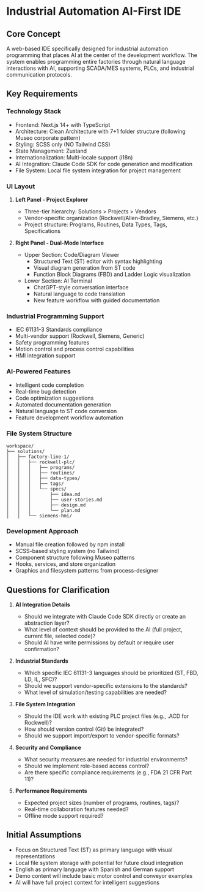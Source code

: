 # Industrial Automation AI-First IDE

## Core Concept
A web-based IDE specifically designed for industrial automation programming that places AI at the center of the development workflow. The system enables programming entire factories through natural language interactions with AI, supporting SCADA/MES systems, PLCs, and industrial communication protocols.

## Key Requirements

### Technology Stack
- Frontend: Next.js 14+ with TypeScript
- Architecture: Clean Architecture with 7+1 folder structure (following Museo corporate pattern)
- Styling: SCSS only (NO Tailwind CSS)
- State Management: Zustand
- Internationalization: Multi-locale support (i18n)
- AI Integration: Claude Code SDK for code generation and modification
- File System: Local file system integration for project management

### UI Layout
1. **Left Panel - Project Explorer**
   - Three-tier hierarchy: Solutions > Projects > Vendors
   - Vendor-specific organization (Rockwell/Allen-Bradley, Siemens, etc.)
   - Project structure: Programs, Routines, Data Types, Tags, Specifications

2. **Right Panel - Dual-Mode Interface**
   - Upper Section: Code/Diagram Viewer
     - Structured Text (ST) editor with syntax highlighting
     - Visual diagram generation from ST code
     - Function Block Diagrams (FBD) and Ladder Logic visualization
   - Lower Section: AI Terminal
     - ChatGPT-style conversation interface
     - Natural language to code translation
     - New feature workflow with guided documentation

### Industrial Programming Support
- IEC 61131-3 Standards compliance
- Multi-vendor support (Rockwell, Siemens, Generic)
- Safety programming features
- Motion control and process control capabilities
- HMI integration support

### AI-Powered Features
- Intelligent code completion
- Real-time bug detection
- Code optimization suggestions
- Automated documentation generation
- Natural language to ST code conversion
- Feature development workflow automation

### File System Structure
```
workspace/
├── solutions/
│   ├── factory-line-1/
│   │   ├── rockwell-plc/
│   │   │   ├── programs/
│   │   │   ├── routines/
│   │   │   ├── data-types/
│   │   │   ├── tags/
│   │   │   └── specs/
│   │   │       ├── idea.md
│   │   │       ├── user-stories.md
│   │   │       ├── design.md
│   │   │       └── plan.md
│   │   └── siemens-hmi/
```

### Development Approach
- Manual file creation followed by npm install
- SCSS-based styling system (no Tailwind)
- Component structure following Museo patterns
- Hooks, services, and store organization
- Graphics and filesystem patterns from process-designer

## Questions for Clarification

1. **AI Integration Details**
   - Should we integrate with Claude Code SDK directly or create an abstraction layer?
   - What level of context should be provided to the AI (full project, current file, selected code)?
   - Should AI have write permissions by default or require user confirmation?

2. **Industrial Standards**
   - Which specific IEC 61131-3 languages should be prioritized (ST, FBD, LD, IL, SFC)?
   - Should we support vendor-specific extensions to the standards?
   - What level of simulation/testing capabilities are needed?

3. **File System Integration**
   - Should the IDE work with existing PLC project files (e.g., .ACD for Rockwell)?
   - How should version control (Git) be integrated?
   - Should we support import/export to vendor-specific formats?

4. **Security and Compliance**
   - What security measures are needed for industrial environments?
   - Should we implement role-based access control?
   - Are there specific compliance requirements (e.g., FDA 21 CFR Part 11)?

5. **Performance Requirements**
   - Expected project sizes (number of programs, routines, tags)?
   - Real-time collaboration features needed?
   - Offline mode support required?

## Initial Assumptions
- Focus on Structured Text (ST) as primary language with visual representations
- Local file system storage with potential for future cloud integration
- English as primary language with Spanish and German support
- Demo content will include basic motor control and conveyor examples
- AI will have full project context for intelligent suggestions
